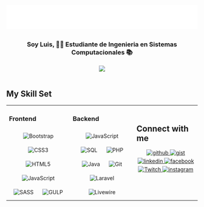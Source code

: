 <h1 align="center">
  <img src="luis.svg" alt="Luis Carlos Vazquez Perez"/>
</h1>

### <div align="center">Soy Luis, 👨‍💻 Estudiante de Ingenieria en Sistemas Computacionales 📚</div>  
<div align="center">
<img src="https://images6.fanpop.com/image/photos/37500000/Chi-typing-on-a-computer-chis-sweet-home-chis-new-address-37597964-320-240.gif" align="center" style="width: 50%" />
</div>  
  

<br/>  

## My Skill Set  
<table><tr><td valign="top" width="33%">

### Frontend  
<div align="center">  
<img style="margin: 10px" src="https://upload.wikimedia.org/wikipedia/commons/thumb/b/b2/Bootstrap_logo.svg/2560px-Bootstrap_logo.svg.png" alt="Bootstrap" height="50" />  
<img style="margin: 10px" src="https://profilinator.rishav.dev/skills-assets/css3-original-wordmark.svg" alt="CSS3" height="50" />  
<img style="margin: 10px" src="https://profilinator.rishav.dev/skills-assets/html5-original-wordmark.svg" alt="HTML5" height="50" />   
<img style="margin: 10px" src="https://profilinator.rishav.dev/skills-assets/javascript-original.svg" alt="JavaScript" height="50" />  
<img style="margin: 10px" src="https://sass-lang.com/assets/img/styleguide/seal-color.png" alt="SASS" height="50" />  
<img style="margin: 10px" src="https://brettthewhitt.files.wordpress.com/2017/01/gulp.png?w=257" alt="GULP" height="50" />  

</div></td><td valign="top" width="33%">

### Backend  
<div align="center">  
<img style="margin: 10px" src="https://profilinator.rishav.dev/skills-assets/javascript-original.svg" alt="JavaScript" height="50" />  
<img style="margin: 10px" src="https://cdn.icon-icons.com/icons2/1381/PNG/512/mysqlworkbench_93532.png" alt="SQL" height="50" />  
<img style="margin: 10px" src="https://profilinator.rishav.dev/skills-assets/php-original.svg" alt="PHP" height="50" />   
<img style="margin: 10px" src="https://logos-world.net/wp-content/uploads/2022/07/Java-Logo.png" alt="Java" height="50" />   
<img style="margin: 10px" src="https://profilinator.rishav.dev/skills-assets/git-scm-icon.svg" alt="Git" height="50" />  
<img style="margin: 10px" src="https://upload.wikimedia.org/wikipedia/commons/9/9a/Laravel.svg" alt="Laravel" height="50" />  
<img style="margin: 10px" src="https://i.postimg.cc/KvhHtCJp/livewire-technisia.png" alt="Livewire" height="50" />  
  
</div></td><td valign="top" width="33%">

 

<br/>  


## Connect with me  
<div align="center">
<a href="https://github.com/LuisCarlosVazquezPerez" target="_blank">
<img src=https://img.shields.io/badge/github-%2324292e.svg?&style=for-the-badge&logo=github&logoColor=white alt=github style="margin-bottom: 5px;" />
</a>

<a href="https://gist.github.com/LuisCarlosVazquezPerez" target="_blank">
<img src=https://img.shields.io/badge/gist-%2324292e.svg?&style=for-the-badge&logo=github&logoColor=white alt=gist style="margin-bottom: 5px;" />
</a>
  
<a href="https://mx.linkedin.com/" target="_blank">
<img src=https://img.shields.io/badge/linkedin-%231E77B5.svg?&style=for-the-badge&logo=linkedin&logoColor=white alt=linkedin style="margin-bottom: 5px;" />
</a>

<a href="https://www.facebook.com/LuisCarlosVazquezPerez11" target="_blank">
<img src=https://img.shields.io/badge/facebook-%232E87FB.svg?&style=for-the-badge&logo=facebook&logoColor=white alt=facebook style="margin-bottom: 5px;" />
</a>
  
 <a href="https://www.twitch.tv/luisonce1111" target="_blank">
<img src=https://img.shields.io/badge/Twitch-%239146FF.svg?style=for-the-badge&logo=Twitch&logoColor=white alt=Twitch style="margin-bottom: 5px;" />
</a>
  

<a href="https://instagram.com/luisvazquezperez11?igshid=ZDdkNTZiNTM=" target="_blank">
<img src=https://img.shields.io/badge/instagram-%23000000.svg?&style=for-the-badge&logo=instagram&logoColor=white alt=instagram style="margin-bottom: 5px;" />
</a>  
</div>  
 
